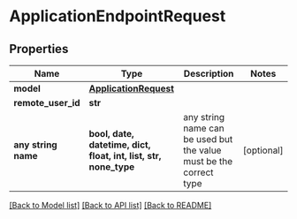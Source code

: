 # ApplicationEndpointRequest


## Properties
Name | Type | Description | Notes
------------ | ------------- | ------------- | -------------
**model** | [**ApplicationRequest**](ApplicationRequest.md) |  | 
**remote_user_id** | **str** |  | 
**any string name** | **bool, date, datetime, dict, float, int, list, str, none_type** | any string name can be used but the value must be the correct type | [optional]

[[Back to Model list]](../README.md#documentation-for-models) [[Back to API list]](../README.md#documentation-for-api-endpoints) [[Back to README]](../README.md)


